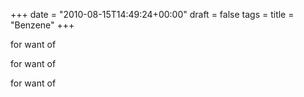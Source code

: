 +++
date = "2010-08-15T14:49:24+00:00"
draft = false
tags = 
title = "Benzene"
+++
<p>for want of</p>&#13;
<p>for want of</p>&#13;
<p>for want of</p> 
